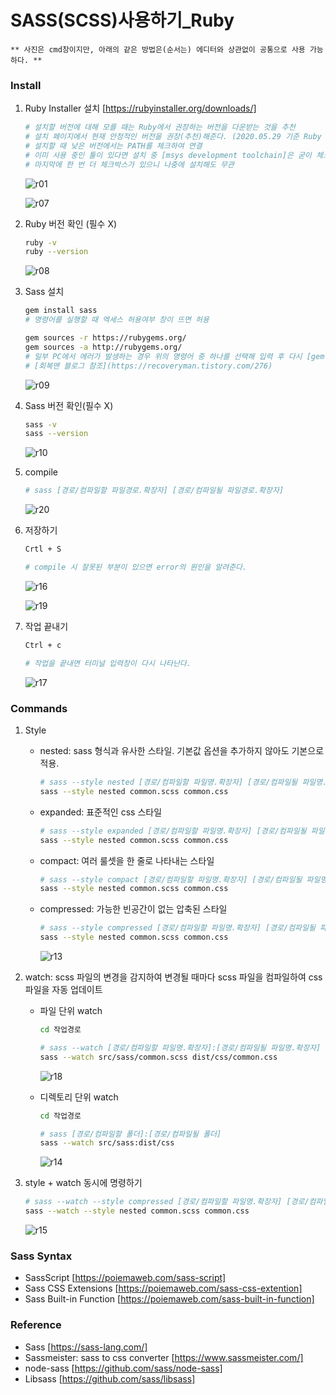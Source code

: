 SASS(SCSS)사용하기_Ruby
==
~~~
** 사진은 cmd창이지만, 아래의 같은 방법은(순서는) 에디터와 상관없이 공통으로 사용 가능하다. **
~~~

### Install
1. Ruby Installer 설치 [https://rubyinstaller.org/downloads/]

   ~~~bash
   # 설치할 버전에 대해 모를 때는 Ruby에서 권장하는 버전을 다운받는 것을 추천
   # 설치 페이지에서 현재 안정적인 버전을 권장(추천)해준다. (2020.05.29 기준 Ruby + Devkit 2.6.X (x64) 권장)
   # 설치할 때 낮은 버전에서는 PATH를 체크하여 연결
   # 이미 사용 중인 툴이 있다면 설치 중 [msys development toolchain]은 굳이 체크하지 않아도 되며, 
   # 마지막에 한 번 더 체크박스가 있으니 나중에 설치해도 무관
   ~~~
   ![r01](https://user-images.githubusercontent.com/57767002/83221435-c767b500-a1b0-11ea-938c-0f7ca6b71edc.jpg)
   
   ![r07](https://user-images.githubusercontent.com/57767002/83221728-87ed9880-a1b1-11ea-96f4-9dbc73ee1375.jpg)
   
2. Ruby 버전 확인 (필수 X)

   ~~~bash
   ruby -v
   ruby --version
   ~~~
   ![r08](https://user-images.githubusercontent.com/57767002/83222698-e3b92100-a1b3-11ea-820c-503f77cd8098.jpg)
   
3. Sass 설치

   ~~~bash
   gem install sass
   # 명령어를 실행할 때 엑세스 허용여부 창이 뜨면 허용
   
   gem sources -r https://rubygems.org/
   gem sources -a http://rubygems.org/
   # 일부 PC에서 에러가 발생하는 경우 위의 명령어 중 하나를 선택해 입력 후 다시 [gem install sass]
   # [회복맨 블로그 참조](https://recoveryman.tistory.com/276)
   ~~~
   ![r09](https://user-images.githubusercontent.com/57767002/83222699-e4ea4e00-a1b3-11ea-9386-71711c1cd97f.jpg)
   
4. Sass 버전 확인(필수 X)

   ~~~bash
   sass -v
   sass --version
   ~~~
   ![r10](https://user-images.githubusercontent.com/57767002/83222700-e582e480-a1b3-11ea-9dcc-b5b61dab1ebd.jpg)
   
5. compile

   ~~~bash
   # sass [경로/컴파일할 파일경로.확장자] [경로/컴파일될 파일경로.확장자]
   ~~~
   ![r20](https://user-images.githubusercontent.com/57767002/83385311-f46fce00-a423-11ea-8074-199fcedc61ef.jpg)

6. 저장하기

   ~~~bash
   Crtl + S
   
   # compile 시 잘못된 부분이 있으면 error의 원인을 알려준다.
   ~~~
   ![r16](https://user-images.githubusercontent.com/57767002/83368781-100fb000-a3f5-11ea-819e-0a95a6ffe09e.jpg)
   
   ![r19](https://user-images.githubusercontent.com/57767002/83384018-511db980-a421-11ea-8dbd-736365ceefdc.jpg)

7. 작업 끝내기

   ~~~bash
   Ctrl + c
   
   # 작업을 끝내면 터미널 입력창이 다시 나타난다.
   ~~~
   ![r17](https://user-images.githubusercontent.com/57767002/83368621-806a0180-a3f4-11ea-8223-a60e2ac76322.jpg)
   
### Commands 
1. Style
   
   + nested: sass 형식과 유사한 스타일. 기본값 옵션을 추가하지 않아도 기본으로 적용.
   
     ~~~bash
     # sass --style nested [경로/컴파일할 파일명.확장자] [경로/컴파일될 파일명.확장자]
     sass --style nested common.scss common.css
     ~~~

   + expanded: 표준적인 css 스타일
   
     ~~~bash
     # sass --style expanded [경로/컴파일할 파일명.확장자] [경로/컴파일될 파일명.확장자]
     sass --style nested common.scss common.css
     ~~~

   + compact: 여러 룰셋을 한 줄로 나타내는 스타일
   
     ~~~bash
     # sass --style compact [경로/컴파일할 파일명.확장자] [경로/컴파일될 파일명.확장자]
     sass --style nested common.scss common.css
     ~~~

   + compressed: 가능한 빈공간이 없는 압축된 스타일
   
     ~~~bash
     # sass --style compressed [경로/컴파일할 파일명.확장자] [경로/컴파일될 파일명.확장자]
     sass --style nested common.scss common.css
     ~~~
   
     ![r13](https://user-images.githubusercontent.com/57767002/83385314-f46fce00-a423-11ea-8209-d63d4635356f.jpg)
     
2. watch: scss 파일의 변경을 감지하여 변경될 때마다 scss 파일을 컴파일하여 css 파일을 자동 업데이트

   + 파일 단위 watch
   
     ~~~bash
     cd 작업경로

     # sass --watch [경로/컴파일할 파일명.확장자]:[경로/컴파일될 파일명.확장자]
     sass --watch src/sass/common.scss dist/css/common.css
     ~~~
     ![r18](https://user-images.githubusercontent.com/57767002/83385315-f5086480-a423-11ea-8cec-8c48966ad07a.jpg)
  
   + 디렉토리 단위 watch
  
      ~~~bash
      cd 작업경로

      # sass [경로/컴파일할 폴더]:[경로/컴파일될 폴더]
      sass --watch src/sass:dist/css
      ~~~
      ![r14](https://user-images.githubusercontent.com/57767002/83368665-9972b280-a3f4-11ea-86cd-63060a3117d3.jpg)
  
3. style + watch 동시에 명령하기

   ~~~bash
   # sass --watch --style compressed [경로/컴파일할 파일명.확장자] [경로/컴파일될 파일명.확장자]
   sass --watch --style nested common.scss common.css
   ~~~
   ![r15](https://user-images.githubusercontent.com/57767002/83385305-f33ea100-a423-11ea-8b10-58d5d23f8d7e.jpg)

  

### Sass Syntax
+ SassScript [https://poiemaweb.com/sass-script]
+ Sass CSS Extensions [https://poiemaweb.com/sass-css-extention]
+ Sass Built-in Function [https://poiemaweb.com/sass-built-in-function]


### Reference
+ Sass [https://sass-lang.com/]
+ Sassmeister: sass to css converter [https://www.sassmeister.com/]
+ node-sass [https://github.com/sass/node-sass]
+ Libsass [https://github.com/sass/libsass]

